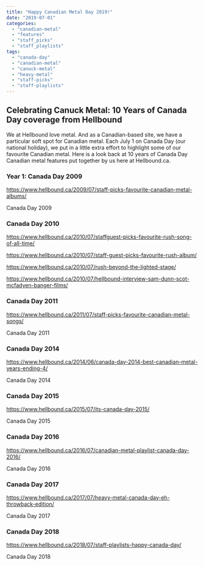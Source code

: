 ```yaml
---
title: "Happy Canadian Metal Day 2019!"
date: "2019-07-01"
categories: 
  - "canadian-metal"
  - "features"
  - "staff_picks"
  - "staff_playlists"
tags: 
  - "canada-day"
  - "canadian-metal"
  - "canuck-metal"
  - "heavy-metal"
  - "staff-picks"
  - "staff-playlists"
---
```


## Celebrating Canuck Metal: 10 Years of Canada Day coverage from Hellbound

We at Hellbound love metal. And as a Canadian-based site, we have a particular soft spot for Canadian metal. Each July 1 on Canada Day (our national holiday), we put in a little extra effort to highlight some of our favourite Canadian metal. Here is a look back at 10 years of Canada Day Canadian metal features put together by us here at Hellbound.ca.

### Year 1: Canada Day 2009

https://www.hellbound.ca/2009/07/staff-picks-favourite-canadian-metal-albums/

Canada Day 2009

### Canada Day 2010

https://www.hellbound.ca/2010/07/staffguest-picks-favourite-rush-song-of-all-time/

https://www.hellbound.ca/2010/07/staff-guest-picks-favourite-rush-album/

https://www.hellbound.ca/2010/07/rush-beyond-the-lighted-stage/

https://www.hellbound.ca/2010/07/hellbound-interview-sam-dunn-scot-mcfadyen-banger-films/

### Canada Day 2011

https://www.hellbound.ca/2011/07/staff-picks-favourite-canadian-metal-songs/

Canada Day 2011

### Canada Day 2014

https://www.hellbound.ca/2014/06/canada-day-2014-best-canadian-metal-years-ending-4/

Canada Day 2014

### Canada Day 2015

https://www.hellbound.ca/2015/07/its-canada-day-2015/

Canada Day 2015

### Canada Day 2016

https://www.hellbound.ca/2016/07/canadian-metal-playlist-canada-day-2016/

Canada Day 2016

### Canada Day 2017

https://www.hellbound.ca/2017/07/heavy-metal-canada-day-eh-throwback-edition/

Canada Day 2017

### Canada Day 2018

https://www.hellbound.ca/2018/07/staff-playlists-happy-canada-day/

Canada Day 2018
